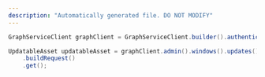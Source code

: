 ```yaml
---
description: "Automatically generated file. DO NOT MODIFY"
---
```

<!-- markdownlint-disable MD041 -->

```java
GraphServiceClient graphClient = GraphServiceClient.builder().authenticationProvider( authProvider ).buildClient();

UpdatableAsset updatableAsset = graphClient.admin().windows().updates().updatableAssets("5c55730b-730b-5c55-0b73-555c0b73555c")
    .buildRequest()
    .get();
```
